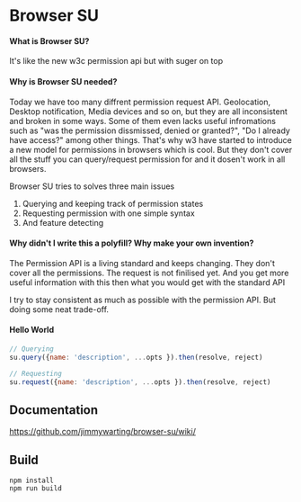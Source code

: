Browser SU
==========

#### What is Browser SU?
It's like the new w3c permission api but with suger on top

#### Why is Browser SU needed?
Today we have too many diffrent permission request API. Geolocation, Desktop notification, Media devices and so on, but they are all inconsistent and broken in some ways. Some of them even lacks useful infromations such as "was the permission dissmissed, denied or granted?", "Do I already have access?" among other things. That's why w3 have started to introduce a new model for permissions in browsers which is cool. But they don't cover all the stuff you can query/request permission for and it dosen't work in all browsers.

Browser SU tries to solves three main issues

 1. Querying and keeping track of permission states
 2. Requesting permission with one simple syntax
 3. And feature detecting

#### Why didn't I write this a polyfill? Why make your own invention?
The Permission API is a living standard and keeps changing. They don't cover all the permissions. The request is not finilised yet. And you get more useful information with this then what you would get with the standard API

I try to stay consistent as much as possible with the permission API. But doing some neat trade-off.

#### Hello World

```javascript
// Querying 
su.query({name: 'description', ...opts }).then(resolve, reject)

// Requesting
su.request({name: 'description', ...opts }).then(resolve, reject)
```

Documentation
-------------
https://github.com/jimmywarting/browser-su/wiki/


Build
-----
```
npm install
npm run build
```
